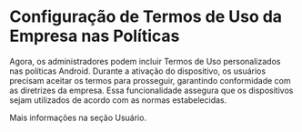 # Configuração de Termos de Uso da Empresa nas Políticas

Agora, os administradores podem incluir Termos de Uso personalizados nas políticas Android. Durante a ativação do dispositivo, os usuários precisam aceitar os termos para prosseguir, garantindo conformidade com as diretrizes da empresa. Essa funcionalidade assegura que os dispositivos sejam utilizados de acordo com as normas estabelecidas.

Mais informações na seção Usuário.

